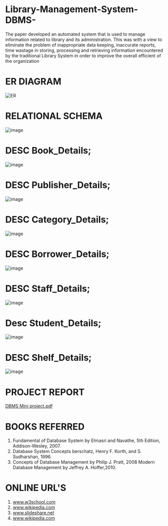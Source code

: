 # Library-Management-System-DBMS-
The paper developed an automated system that is used to manage information  related to library and its administration. This was with a view to eliminate the problem  of inappropriate data keeping, inaccurate reports, time wastage in storing, processing  and retrieving information encountered by the traditional Library System in order to  improve the overall efficient of the organization

# ER DIAGRAM
![ER](https://user-images.githubusercontent.com/56886029/133443127-f5844225-a2fa-4258-9ac1-fa529623f382.png)
# RELATIONAL SCHEMA
![image](https://user-images.githubusercontent.com/56886029/133444019-5a0e96f4-c9f8-407d-bc6d-434ddc686b5a.png)
# DESC Book_Details;
![image](https://user-images.githubusercontent.com/56886029/133444192-099acc86-2cb8-44e9-a53d-9130428cff8e.png)
# DESC Publisher_Details;
![image](https://user-images.githubusercontent.com/56886029/133444460-1b050843-b8f8-4741-9bd5-349bca759ad3.png)
# DESC Category_Details;
![image](https://user-images.githubusercontent.com/56886029/133444580-5f457c3f-7240-4895-b6f9-2c8db61ce571.png)
# DESC Borrower_Details;
![image](https://user-images.githubusercontent.com/56886029/133444734-ae651d6a-79e7-4156-a7c8-5b0b3a5581ee.png)
# DESC Staff_Details;
![image](https://user-images.githubusercontent.com/56886029/133444852-f88a2b4c-af2a-4681-9e15-c4f8a0d59389.png)
# Desc Student_Details;
![image](https://user-images.githubusercontent.com/56886029/133444991-4d545520-c513-45cc-8091-c30f2a2dc34e.png)
# DESC Shelf_Details;
![image](https://user-images.githubusercontent.com/56886029/133445099-b4cbfee3-70b5-4d87-817d-38a022f1fcb1.png)
# PROJECT REPORT
[DBMS Mini project.pdf](https://github.com/Divakar323/Library-Management-System-DBMS-/files/7170574/DBMS.Mini.project.pdf)
# BOOKS REFERRED
1. Fundamental of Database System by Elmasri and Navathe, 5th Edition, Addison-Wesley, 2007.
2. Database System Concepts berschatz, Henry F. Korth, and S. Sudharshan, 1996.
3. Concepts of Database Management by Philip J. Pratt, 2008 Modern Database Management by Jeffrey A. Hoffer,2010.
# ONLINE URL'S
1.  www.w3school.com
2.  www.wikipedia.com
3.  www.slideshare.net
4.  www.wikipedia.com
